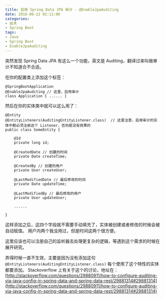 ```yaml
---
title: 启用 Spring Data JPA 审计 - @EnableJpaAuditing
date: 2016-06-22 02:11:08
categories:
- 技术
- Spring Boot
tags:
- Java
- Spring Boot
- EnableJpaAuditing
---
```

突然发现 Spring Data JPA 有这么一个功能，英文是 Auditing，翻译过来叫做审计不知道合不合适。

<!-- more -->

在你的配置类上添加这个标签：

```
@SpringBootApplication
@EnableJpaAuditing // 这里，启用审计
class Application { ...... }
```

然后在你的实体类中就可以这么用了：

```
@Entity
@EntityListeners(AuditingEntityListener.class)  // 这里注意，启用审计的实体中都必须注册这个 Listener，否则是没有效果的
public class SomeEntity {

    @Id
    private long id;

    @CreatedDate // 创建的时间
    private Date createTime;

    @CreatedBy // 创建的用户
    private User createUser;

    @LastModifiedDate // 最后修改的时间
    private Date updateTime;

    @LastModifiedBy // 最后修改的用户
    private User updateUser;

    ......

}
```

这样添加之后，这四个字段就不需要手动填充了，实体被创建或者修改的时候会被自动赋值。
用户内两个我没用过，但是时间这两个很方便。

这里应该也可以注册自己的监听器去处理更复杂的逻辑，等遇到这个需求的时候在展开研究。

弄得时候一直不生效，主要是因为没有添加这句`@EntityListeners(AuditingEntityListener.class)`
每个使用了这个特性的实体都要添加。
Stackoverflow 上有关于这个的讨论，地址在：
[http://stackoverflow.com/questions/29880911/how-to-configure-auditing-via-java-config-in-spring-data-and-spring-data-rest/29881314#29881314](http://stackoverflow.com/questions/29880911/how-to-configure-auditing-via-java-config-in-spring-data-and-spring-data-rest/29881314#29881314)

